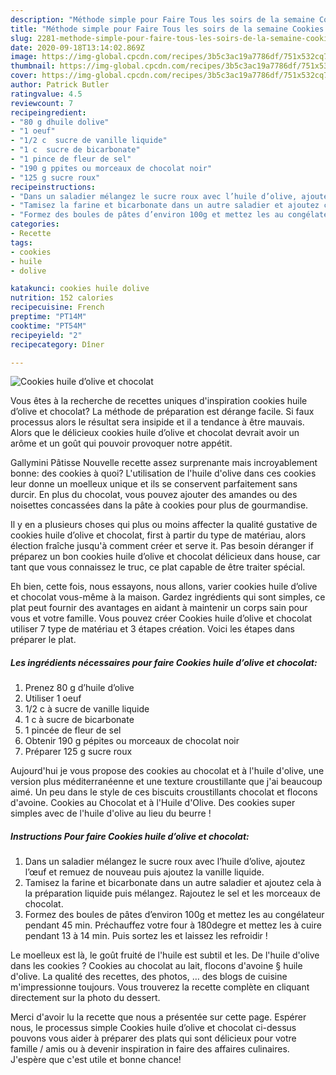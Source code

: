 ```yaml
---
description: "Méthode simple pour Faire Tous les soirs de la semaine Cookies huile d’olive et chocolat"
title: "Méthode simple pour Faire Tous les soirs de la semaine Cookies huile d’olive et chocolat"
slug: 2281-methode-simple-pour-faire-tous-les-soirs-de-la-semaine-cookies-huile-dolive-et-chocolat
date: 2020-09-18T13:14:02.869Z
image: https://img-global.cpcdn.com/recipes/3b5c3ac19a7786df/751x532cq70/cookies-huile-dolive-et-chocolat-photo-principale-de-la-recette.jpg
thumbnail: https://img-global.cpcdn.com/recipes/3b5c3ac19a7786df/751x532cq70/cookies-huile-dolive-et-chocolat-photo-principale-de-la-recette.jpg
cover: https://img-global.cpcdn.com/recipes/3b5c3ac19a7786df/751x532cq70/cookies-huile-dolive-et-chocolat-photo-principale-de-la-recette.jpg
author: Patrick Butler
ratingvalue: 4.5
reviewcount: 7
recipeingredient:
- "80 g dhuile dolive"
- "1 oeuf"
- "1/2 c  sucre de vanille liquide"
- "1 c  sucre de bicarbonate"
- "1 pince de fleur de sel"
- "190 g ppites ou morceaux de chocolat noir"
- "125 g sucre roux"
recipeinstructions:
- "Dans un saladier mélangez le sucre roux avec l’huile d’olive, ajoutez l’œuf et remuez de nouveau puis ajoutez la vanille liquide."
- "Tamisez la farine et bicarbonate dans un autre saladier et ajoutez cela à la préparation liquide puis mélangez. Rajoutez le sel et les morceaux de chocolat."
- "Formez des boules de pâtes d’environ 100g et mettez les au congélateur pendant 45 min. Préchauffez votre four à 180degre et mettez les à cuire pendant 13 à 14 min. Puis sortez les et laissez les refroidir !"
categories:
- Recette
tags:
- cookies
- huile
- dolive

katakunci: cookies huile dolive 
nutrition: 152 calories
recipecuisine: French
preptime: "PT14M"
cooktime: "PT54M"
recipeyield: "2"
recipecategory: Dîner

---
```



![Cookies huile d’olive et chocolat](https://img-global.cpcdn.com/recipes/3b5c3ac19a7786df/751x532cq70/cookies-huile-dolive-et-chocolat-photo-principale-de-la-recette.jpg)

Vous êtes à la recherche de recettes uniques d'inspiration cookies huile d’olive et chocolat? La méthode de préparation est dérange facile. Si faux processus alors le résultat sera insipide et il a tendance à être mauvais. Alors que le délicieux cookies huile d’olive et chocolat devrait avoir un arôme et un goût qui pouvoir provoquer notre appétit.

Gallymini Pâtisse Nouvelle recette assez surprenante mais incroyablement bonne: des cookies à quoi? L&#39;utilisation de l&#39;huile d&#39;olive dans ces cookies leur donne un moelleux unique et ils se conservent parfaitement sans durcir. En plus du chocolat, vous pouvez ajouter des amandes ou des noisettes concassées dans la pâte à cookies pour plus de gourmandise.

Il y en a plusieurs choses qui plus ou moins affecter la qualité gustative de cookies huile d’olive et chocolat, first à partir du type de matériau, alors élection fraîche jusqu'à comment créer et serve it. Pas besoin déranger if préparez un bon cookies huile d’olive et chocolat délicieux dans house, car tant que vous connaissez le truc, ce plat capable de être traiter spécial.


Eh bien, cette fois, nous essayons, nous allons, varier cookies huile d’olive et chocolat vous-même à la maison. Gardez ingrédients qui sont simples, ce plat peut fournir des avantages en aidant à maintenir un corps sain pour vous et votre famille. Vous pouvez créer Cookies huile d’olive et chocolat utiliser 7 type de matériau et 3 étapes création. Voici les étapes dans préparer le plat.

<!--inarticleads1-->

##### Les ingrédients nécessaires pour faire Cookies huile d’olive et chocolat:

1. Prenez 80 g d’huile d’olive
1. Utiliser 1 oeuf
1.  1/2 c à sucre de vanille liquide
1.  1 c à sucre de bicarbonate
1.  1 pincée de fleur de sel
1. Obtenir 190 g pépites ou morceaux de chocolat noir
1. Préparer 125 g sucre roux


Aujourd&#39;hui je vous propose des cookies au chocolat et à l&#39;huile d&#39;olive, une version plus méditerranéenne et une texture croustillante que j&#39;ai beaucoup aimé. Un peu dans le style de ces biscuits croustillants chocolat et flocons d&#39;avoine. Cookies au Chocolat et à l&#39;Huile d&#39;Olive. Des cookies super simples avec de l&#39;huile d&#39;olive au lieu du beurre ! 

<!--inarticleads2-->

##### Instructions Pour faire Cookies huile d’olive et chocolat:

1. Dans un saladier mélangez le sucre roux avec l’huile d’olive, ajoutez l’œuf et remuez de nouveau puis ajoutez la vanille liquide.
1. Tamisez la farine et bicarbonate dans un autre saladier et ajoutez cela à la préparation liquide puis mélangez. Rajoutez le sel et les morceaux de chocolat.
1. Formez des boules de pâtes d’environ 100g et mettez les au congélateur pendant 45 min. Préchauffez votre four à 180degre et mettez les à cuire pendant 13 à 14 min. Puis sortez les et laissez les refroidir !


Le moelleux est là, le goût fruité de l&#39;huile est subtil et les. De l&#39;huile d&#39;olive dans les cookies ? Cookies au chocolat au lait, flocons d&#39;avoine § huile d&#39;olive. La qualité des recettes, des photos, … des blogs de cuisine m&#39;impressionne toujours. Vous trouverez la recette complète en cliquant directement sur la photo du dessert. 


Merci d'avoir lu la recette que nous a présentée sur cette page. Espérer nous, le processus simple Cookies huile d’olive et chocolat ci-dessus pouvons vous aider à préparer des plats qui sont délicieux pour votre famille / amis ou à devenir inspiration in faire des affaires culinaires. J'espère que c'est utile et bonne chance!

